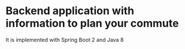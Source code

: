 # Backend application with information to plan your commute
It is implemented with Spring Boot 2 and Java 8

